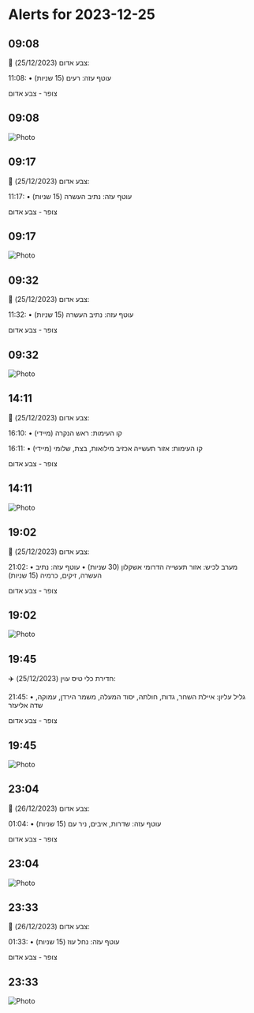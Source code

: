 # Alerts for 2023-12-25

## 09:08

🔴 צבע אדום (25/12/2023):

11:08:
• עוטף עזה: רעים (15 שניות)

צופר - צבע אדום

## 09:08

![Photo](images/18586.jpg)

## 09:17

🔴 צבע אדום (25/12/2023):

11:17:
• עוטף עזה: נתיב העשרה (15 שניות)

צופר - צבע אדום

## 09:17

![Photo](images/18588.jpg)

## 09:32

🔴 צבע אדום (25/12/2023):

11:32:
• עוטף עזה: נתיב העשרה (15 שניות)

צופר - צבע אדום

## 09:32

![Photo](images/18590.jpg)

## 14:11

🔴 צבע אדום (25/12/2023):

16:10:
• קו העימות: ראש הנקרה (מיידי)

16:11:
• קו העימות: אזור תעשייה אכזיב מילואות, בצת, שלומי (מיידי)

צופר - צבע אדום

## 14:11

![Photo](images/18596.jpg)

## 19:02

🔴 צבע אדום (25/12/2023):

21:02:
• מערב לכיש: אזור תעשייה הדרומי אשקלון (30 שניות)
• עוטף עזה: נתיב העשרה, זיקים, כרמיה (15 שניות)

צופר - צבע אדום

## 19:02

![Photo](images/18603.jpg)

## 19:45

✈️ חדירת כלי טיס עוין (25/12/2023):

21:45:
• גליל עליון: איילת השחר, גדות, חולתה, יסוד המעלה, משמר הירדן, עמוקה, שדה אליעזר 

צופר - צבע אדום

## 19:45

![Photo](images/18605.jpg)

## 23:04

🔴 צבע אדום (26/12/2023):

01:04:
• עוטף עזה: שדרות, איבים, ניר עם (15 שניות)

צופר - צבע אדום

## 23:04

![Photo](images/18607.jpg)

## 23:33

🔴 צבע אדום (26/12/2023):

01:33:
• עוטף עזה: נחל עוז (15 שניות)

צופר - צבע אדום

## 23:33

![Photo](images/18609.jpg)

